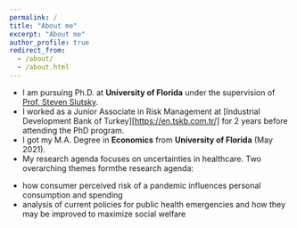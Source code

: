 ```yaml
---
permalink: /
title: "About me"
excerpt: "About me"
author_profile: true
redirect_from: 
  - /about/
  - /about.html
---
```


* I am pursuing Ph.D. at **University of Florida** under the supervision of [Prof. Steven Slutsky](https://people.clas.ufl.edu/slutsky/).
* I worked as a Junior Associate in Risk Management at [Industrial Development Bank of Turkey][https://en.tskb.com.tr/] for 2 years before attending the PhD program. 
* I got my M.A. Degree in **Economics**  from **University of Florida** (May 2021).
* My research agenda focuses on uncertainties in healthcare. Two overarching themes formthe research agenda: 
- how consumer perceived risk of a pandemic influences personal consumption and spending
- analysis of current policies for public health emergencies and how they may be improved to maximize social welfare
